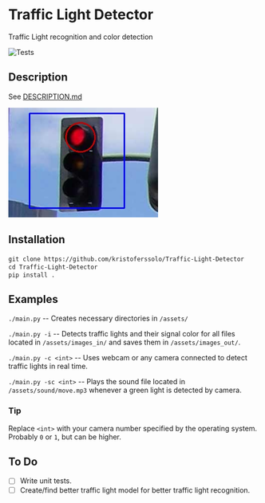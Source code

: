 # Traffic Light Detector
Traffic Light recognition and color detection

![Tests](https://github.com/kristoferssolo/Traffic-Light-Detector/actions/workflows/tests.yml/badge.svg)

## Description
See [DESCRIPTION.md](./DESCRIPTION.md)

![Red light](./media/red.jpg)

## Installation

```shell
git clone https://github.com/kristoferssolo/Traffic-Light-Detector
cd Traffic-Light-Detector
pip install .
```

## Examples
`./main.py` -- Creates necessary directories in `/assets/`

`./main.py -i` -- Detects traffic lights and their signal color for all files located in `/assets/images_in/` and saves them in `/assets/images_out/`.

`./main.py -c <int>` -- Uses webcam or any camera connected to detect traffic lights in real time.

`./main.py -sc <int>` -- Plays the sound file located in `/assets/sound/move.mp3` whenever a green light is detected by camera.

### Tip
Replace `<int>` with your camera number specified by the operating system. Probably `0` or `1`, but can be higher.

## To Do
- [ ] Write unit tests.
- [ ] Create/find better traffic light model for better traffic light recognition.
